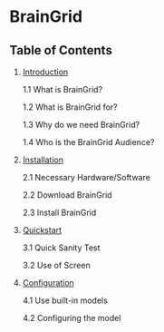 # BrainGrid

## Table of Contents

1. [Introduction](01_introduction)

   1.1 What is BrainGrid?
   
   1.2 What is BrainGrid for?
   
   1.3 Why do we need BrainGrid?
   
   1.4 Who is the BrainGrid Audience?

2. [Installation](02_installation)

   2.1 Necessary Hardware/Software
   
   2.2 Download BrainGrid
   
   2.3 Install BrainGrid

3. [Quickstart](03_quickstart)

   3.1 Quick Sanity Test
   
   3.2 Use of Screen

4. [Configuration](04_configuration)

   4.1 Use built-in models
   
   4.2 Configuring the model